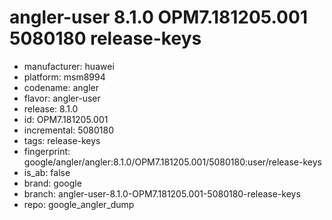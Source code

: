 # angler-user 8.1.0 OPM7.181205.001 5080180 release-keys
- manufacturer: huawei
- platform: msm8994
- codename: angler
- flavor: angler-user
- release: 8.1.0
- id: OPM7.181205.001
- incremental: 5080180
- tags: release-keys
- fingerprint: google/angler/angler:8.1.0/OPM7.181205.001/5080180:user/release-keys
- is_ab: false
- brand: google
- branch: angler-user-8.1.0-OPM7.181205.001-5080180-release-keys
- repo: google_angler_dump
